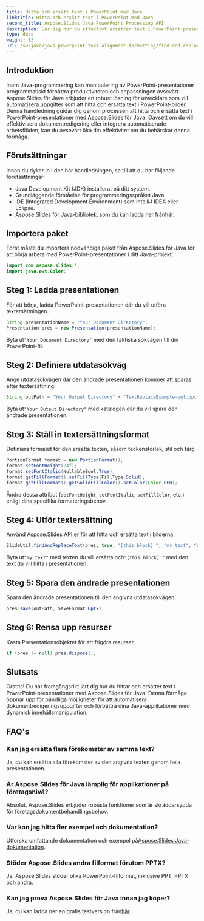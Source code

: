 ```yaml
---
title: Hitta och ersätt text i PowerPoint med Java
linktitle: Hitta och ersätt text i PowerPoint med Java
second_title: Aspose.Slides Java PowerPoint Processing API
description: Lär dig hur du effektivt ersätter text i PowerPoint-presentationer med Aspose.Slides för Java. Öka din Java-applikations produktivitet med denna handledning.
type: docs
weight: 13
url: /sv/java/java-powerpoint-text-alignment-formatting/find-and-replace-text-powerpoint-java/
---
```

## Introduktion
Inom Java-programmering kan manipulering av PowerPoint-presentationer programmatiskt förbättra produktiviteten och anpassningen avsevärt. Aspose.Slides för Java erbjuder en robust lösning för utvecklare som vill automatisera uppgifter som att hitta och ersätta text i PowerPoint-bilder. Denna handledning guidar dig genom processen att hitta och ersätta text i PowerPoint-presentationer med Aspose.Slides för Java. Oavsett om du vill effektivisera dokumentredigering eller integrera automatiserade arbetsflöden, kan du avsevärt öka din effektivitet om du behärskar denna förmåga.
## Förutsättningar
Innan du dyker in i den här handledningen, se till att du har följande förutsättningar:
- Java Development Kit (JDK) installerat på ditt system.
- Grundläggande förståelse för programmeringsspråket Java.
- IDE (Integrated Development Environment) som IntelliJ IDEA eller Eclipse.
-  Aspose.Slides för Java-bibliotek, som du kan ladda ner från[här](https://releases.aspose.com/slides/java/).

## Importera paket
Först måste du importera nödvändiga paket från Aspose.Slides för Java för att börja arbeta med PowerPoint-presentationer i ditt Java-projekt:
```java
import com.aspose.slides.*;
import java.awt.Color;
```
## Steg 1: Ladda presentationen
För att börja, ladda PowerPoint-presentationen där du vill utföra textersättningen.
```java
String presentationName = "Your Document Directory";
Presentation pres = new Presentation(presentationName);
```
 Byta ut`"Your Document Directory"` med den faktiska sökvägen till din PowerPoint-fil.
## Steg 2: Definiera utdatasökväg
Ange utdatasökvägen där den ändrade presentationen kommer att sparas efter textersättning.
```java
String outPath = "Your Output Directory" + "TextReplaceExample-out.pptx";
```
 Byta ut`"Your Output Directory"` med katalogen där du vill spara den ändrade presentationen.
## Steg 3: Ställ in textersättningsformat
Definiera formatet för den ersatta texten, såsom teckenstorlek, stil och färg.
```java
PortionFormat format = new PortionFormat();
format.setFontHeight(24f);
format.setFontItalic(NullableBool.True);
format.getFillFormat().setFillType(FillType.Solid);
format.getFillFormat().getSolidFillColor().setColor(Color.RED);
```
Ändra dessa attribut (`setFontHeight`, `setFontItalic`, `setFillColor`, etc.) enligt dina specifika formateringsbehov.
## Steg 4: Utför textersättning
Använd Aspose.Slides API:er för att hitta och ersätta text i bilderna.
```java
SlideUtil.findAndReplaceText(pres, true, "[this block] ", "my text", format);
```
 Byta ut`"my text"` med texten du vill ersätta och`"[this block] "` med den text du vill hitta i presentationen.
## Steg 5: Spara den ändrade presentationen
Spara den ändrade presentationen till den angivna utdatasökvägen.
```java
pres.save(outPath, SaveFormat.Pptx);
```
## Steg 6: Rensa upp resurser
Kasta Presentationsobjektet för att frigöra resurser.
```java
if (pres != null) pres.dispose();
```

## Slutsats
Grattis! Du har framgångsrikt lärt dig hur du hittar och ersätter text i PowerPoint-presentationer med Aspose.Slides för Java. Denna förmåga öppnar upp för oändliga möjligheter för att automatisera dokumentredigeringsuppgifter och förbättra dina Java-applikationer med dynamisk innehållsmanipulation.
## FAQ's
### Kan jag ersätta flera förekomster av samma text?
Ja, du kan ersätta alla förekomster av den angivna texten genom hela presentationen.
### Är Aspose.Slides för Java lämplig för applikationer på företagsnivå?
Absolut. Aspose.Slides erbjuder robusta funktioner som är skräddarsydda för företagsdokumentbehandlingsbehov.
### Var kan jag hitta fler exempel och dokumentation?
 Utforska omfattande dokumentation och exempel på[Aspose.Slides Java-dokumentation](https://reference.aspose.com/slides/java/).
### Stöder Aspose.Slides andra filformat förutom PPTX?
Ja, Aspose.Slides stöder olika PowerPoint-filformat, inklusive PPT, PPTX och andra.
### Kan jag prova Aspose.Slides för Java innan jag köper?
 Ja, du kan ladda ner en gratis testversion från[här](https://releases.aspose.com/).